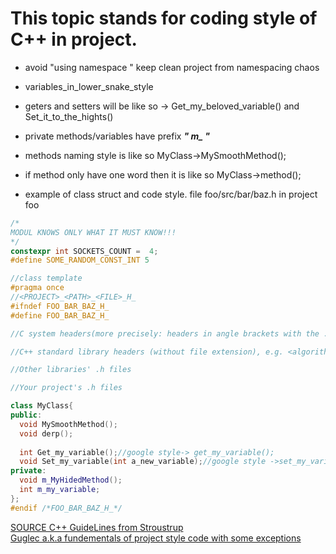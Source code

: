 # This topic stands for coding style of C++ in project.  
* avoid "using namespace " keep clean project from namespacing chaos   
* variables_in_lower_snake_style     
* geters and setters will be like so -> Get_my_beloved_variable() and Set_it_to_the_hights()  
* private methods/variables have prefix ***" m_ "***  
* methods naming style is like so MyClass->MySmoothMethod();    
* if method only have one word then it is like so MyClass->method();   

* example of class struct and code style. file foo/src/bar/baz.h in project foo  
```C++  
/*
MODUL KNOWS ONLY WHAT IT MUST KNOW!!!
*/
constexpr int SOCKETS_COUNT =  4;
#define SOME_RANDOM_CONST_INT 5

//class template
#pragma once
//<PROJECT>_<PATH>_<FILE>_H_
#ifndef FOO_BAR_BAZ_H_
#define FOO_BAR_BAZ_H_

//C system headers(more precisely: headers in angle brackets with the .h extension), e.g. <unistd.h>, <stdlib.h> 

//C++ standard library headers (without file extension), e.g. <algorithm>, <cstddef>.  

//Other libraries' .h files 

//Your project's .h files

class MyClass{
public:
  void MySmoothMethod();
  void derp();
  
  int Get_my_variable();//google style-> get_my_variable();
  void Set_my_variable(int a_new_variable);//google style ->set_my_variable
private:
  void m_MyHidedMethod();
  int m_my_variable;
};
#endif /*FOO_BAR_BAZ_H_*/
```  
[SOURCE C++ GuideLines from Stroustrup](https://github.com/isocpp/CppCoreGuidelines/blob/master/CppCoreGuidelines.md)  
[Guglec a.k.a fundementals of project style code with some exceptions](https://google.github.io/styleguide/cppguide.html#Variable_Names)  
